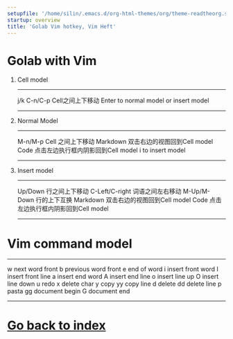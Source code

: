```yaml
---
setupfile: '/home/silin/.emacs.d/org-html-themes/org/theme-readtheorg.setup'
startup: overview
title: 'Golab Vim hotkey, Vim Heft'
---
```


Golab with Vim
==============

1.  Cell model

      ------------- ---------------------------------
      j/k C-n/C-p   Cell之间上下移动
      Enter         to normal model or insert model
      ------------- ---------------------------------

2.  Normal Model

      ---------- ------------------------------------
      M-n/M-p    Cell 之间上下移动
      Markdown   双击右边的视图回到Cell model
      Code       点击左边执行框内阴影回到Cell model
      i          to insert model
      ---------- ------------------------------------

3.  Insert model

      ---------------- ------------------------------------
      Up/Down          行之间上下移动
      C-Left/C-right   词语之间左右移动
      M-Up/M-Down      行的上下互换
      Markdown         双击右边的视图回到Cell model
      Code             点击左边执行框内阴影回到Cell model
      ---------------- ------------------------------------

Vim command model
=================

  ---- ---------------------
  w    next word front
  b    previous word front
  e    end of word
  i    insert front word
  I    insert front line
  a    insert end word
  A    insert end line
  o    insert line up
  O    insert line down
  u    redo
  x    delete char
  y    copy
  yy   copy line
  d    delete
  dd   delete line
  p    pasta
  gg   document begin
  G    document end
  ---- ---------------------

[Go back to index](./index.org)
===============================
